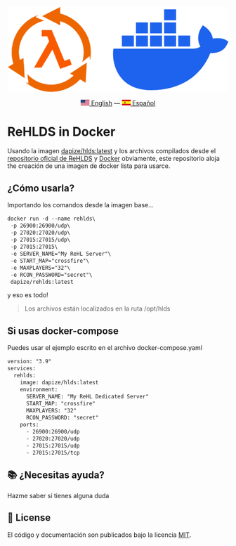 <div align="center">
    <p>
      <img src="images/header.png" alt="Half-life Dedicated Server for Linux" />
    </p>
    <p>
      <a href="README.md"><img src="images/en_US.png" alt="English Language"/> English</a> — <a href="README-es_ES.md"><img src="images/es_ES.png" alt="Idioma Español"/> Español</a>
    </p>
</div>

# ReHLDS in Docker

Usando la imagen [dapize/hlds:latest](https://github.com/dapize/hlds) y los archivos compilados desde el [repositorio oficial de ReHLDS](https://github.com/dreamstalker/rehlds) y [Docker](https://www.docker.com/) obviamente, este repositorio aloja the creación de una imagen de docker lista para usarce.

## ¿Cómo usarla?

Importando los comandos desde la imagen base...

```
docker run -d --name rehlds\
 -p 26900:26900/udp\
 -p 27020:27020/udp\
 -p 27015:27015/udp\
 -p 27015:27015\
 -e SERVER_NAME="My ReHL Server"\
 -e START_MAP="crossfire"\
 -e MAXPLAYERS="32"\
 -e RCON_PASSWORD="secret"\
 dapize/rehlds:latest
```

y eso es todo!

> Los archivos están localizados en la ruta /opt/hlds

## Si usas docker-compose

Puedes usar el ejemplo escrito en el archivo docker-compose.yaml

```
version: "3.9"
services:
  rehlds:
    image: dapize/hlds:latest
    environment:
      SERVER_NAME: "My ReHL Dedicated Server"
      START_MAP: "crossfire"
      MAXPLAYERS: "32"
      RCON_PASSWORD: "secret"
    ports:
      - 26900:26900/udp
      - 27020:27020/udp
      - 27015:27015/udp
      - 27015:27015/tcp
```

## 📚 ¿Necesitas ayuda?

Hazme saber si tienes alguna duda

## 🧾 License

El código y documentación son publicados bajo la licencia [MIT](LICENSE).
